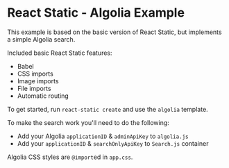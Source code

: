 # React Static - Algolia Example

This example is based on the basic version of React Static, but implements a simple Algolia search.

Included basic React Static features:

* Babel
* CSS imports
* Image imports
* File imports
* Automatic routing

To get started, run `react-static create` and use the `algolia` template.

To make the search work you'll need to do the following:

* Add your Algolia `applicationID` & `adminApiKey` to `algolia.js`
* Add your `applicationID` & `searchOnlyApiKey` to `Search.js` container

Algolia CSS styles are `@import`ed in `app.css`.
